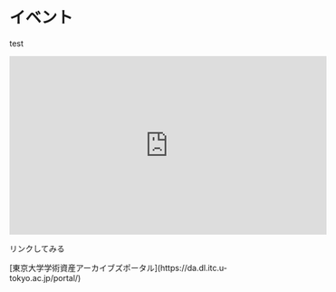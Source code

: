 # イベント

<p>test</p>
<iframe width="560" height="315" src="https://www.youtube.com/embed/augiXmmDYoE" title="YouTube video player" frameborder="0" allow="accelerometer; autoplay; clipboard-write; encrypted-media; gyroscope; picture-in-picture" allowfullscreen></iframe>

<p>リンクしてみる</p>
[東京大学学術資産アーカイブズポータル](https://da.dl.itc.u-tokyo.ac.jp/portal/)
